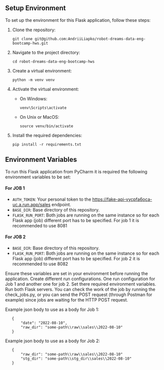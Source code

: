 ## Setup Environment

To set up the environment for this Flask application, follow these steps:

1. Clone the repository:
    ```
    git clone git@github.com:AndriiLiapko/robot-dreams-data-eng-bootcamp-hws.git
    ```

2. Navigate to the project directory:
    ```
    cd robot-dreams-data-eng-bootcamp-hws
    ```

3. Create a virtual environment:
    ```
    python -m venv venv
    ```

4. Activate the virtual environment:
    - On Windows:
        ```
        venv\Scripts\activate
        ```
    - On Unix or MacOS:
        ```
        source venv/bin/activate
        ```

5. Install the required dependencies:
    ```
    pip install -r requirements.txt
    ```

## Environment Variables

To run this Flask application from PyCharm it is required the following environment variables to be set:

#### For JOB 1
- `AUTH_TOKEN`: Your personal token to the https://fake-api-vycpfa6oca-uc.a.run.app/sales endpoint.
- `BASE_DIR`: Base directory of this repository.
- `FLASK_RUN_PORT`: Both jobs are running on the same instance so for each Flask app (job) different port has to be specified. For job 1 it is recommended to use 8081


#### For JOB 2
- `BASE_DIR`: Base directory of this repository.
- `FLASK_RUN_PORT`: Both jobs are running on the same instance so for each Flask app (job) different port has to be specified. For job 2 it is recommended to use 8082


Ensure these variables are set in your environment before running the application. Create different run configurations.
One run configuration for Job 1 and another one for job 2. Set there required environment variables. Run both Flask servers.
You can check the work of the job by running the check_jobs.py, or you can send the POST request (through Postman for example) since jobs are waiting for the HTTP POST request.

Example json body to use as a body for Job 1:
```
   {
       "date": "2022-08-10",
       "raw_dir": "some-path\\raw\\sales\\2022-08-10"
   }
```

Example json body to use as a body for Job 2:
```
   {
       "raw_dir": "some-path\\raw\\sales\\2022-08-10"
       "stg_dir": "some-path\\stg_dir\\sales\\2022-08-10"
   }
```



